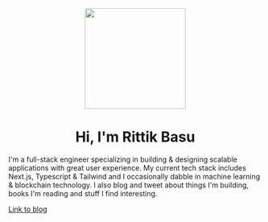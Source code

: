 <div align="center">
  <img src="https://rittik.io/_next/image?url=%2F_next%2Fstatic%2Fmedia%2Favatar.95f1b82f.png&w=1080&q=75" width="200px" height="200px" />
  <h1>Hi, I'm Rittik Basu</h1>
</div>

I'm a full-stack engineer specializing in building & designing scalable applications with great user experience. My current tech stack includes Next.js, Typescript & Tailwind and I occasionally dabble in machine learning & blockchain technology. I also blog and tweet about things I'm building, books I'm reading and stuff I find interesting.

[Link to blog](https://www.rittik.io/blog)

